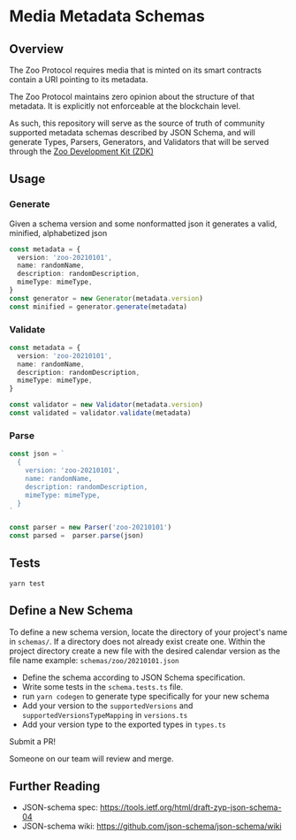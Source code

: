 # Media Metadata Schemas

## Overview

The Zoo Protocol requires media that is minted on its smart contracts contain a URI pointing to its metadata.

The Zoo Protocol maintains zero opinion about the structure of that metadata. It is explicitly not enforceable at the blockchain level.

As such, this repository will serve as the source of truth of community supported metadata schemas described by JSON Schema, and will generate Types, Parsers, Generators, and Validators that will be served through the [Zoo Development Kit (ZDK)](https://github.com/ourzoo/zdk)

## Usage

### Generate

Given a schema version and some nonformatted json it generates a valid, minified, alphabetized json

```typescript
const metadata = {
  version: 'zoo-20210101',
  name: randomName,
  description: randomDescription,
  mimeType: mimeType,
}
const generator = new Generator(metadata.version)
const minified = generator.generate(metadata)
```

### Validate

```typescript
const metadata = {
  version: 'zoo-20210101',
  name: randomName,
  description: randomDescription,
  mimeType: mimeType,
}

const validator = new Validator(metadata.version)
const validated = validator.validate(metadata)
```

### Parse

```typescript
const json = `
  {
    version: 'zoo-20210101',
    name: randomName,
    description: randomDescription,
    mimeType: mimeType,
  }
`

const parser = new Parser('zoo-20210101')
const parsed =  parser.parse(json)
```

## Tests

`yarn test`

## Define a New Schema

To define a new schema version, locate the directory of your project's name in `schemas/`. If a directory does not already exist create one. 
Within the project directory create a new file with the desired calendar version as the file name example: `schemas/zoo/20210101.json` 

* Define the schema according to JSON Schema specification.
* Write some tests in the `schema.tests.ts` file.
* run `yarn codegen` to generate type specifically for your new schema
* Add your version to the `supportedVersions` and `supportedVersionsTypeMapping` in `versions.ts`
* Add your version type to the exported types in `types.ts`

Submit a PR! 

Someone on our team will review and merge.

## Further Reading

- JSON-schema spec: https://tools.ietf.org/html/draft-zyp-json-schema-04
- JSON-schema wiki: https://github.com/json-schema/json-schema/wiki
